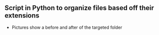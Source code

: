 ## Script in Python to organize files based off their extensions

- Pictures show a before and after of the targeted folder
